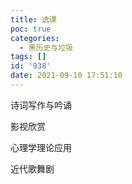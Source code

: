 ```yaml
---
title: 选课
poc: true
categories:
  - 黑历史与垃圾
tags: []
id: '938'
date: 2021-09-10 17:51:10
---
```


诗词写作与吟诵

影视欣赏

心理学理论应用

近代歌舞剧